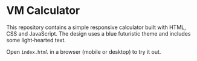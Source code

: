 # VM Calculator

This repository contains a simple responsive calculator built with HTML, CSS and JavaScript. The design uses a blue futuristic theme and includes some light‑hearted text.

Open `index.html` in a browser (mobile or desktop) to try it out.
